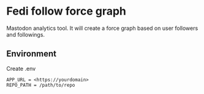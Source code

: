# Fedi follow force graph

Mastodon analytics tool. It will create a force graph based on user followers and followings.

## Environment

Create .env

```
APP_URL = <https://yourdomain>
REPO_PATH = /path/to/repo
```
